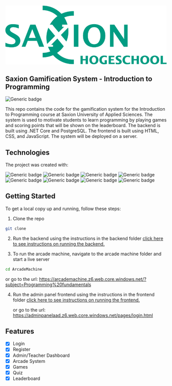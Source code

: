 ![Logo](teacher_dashboard/assets/images/lg_saxion.png)

## Saxion Gamification System - Introduction to Programming

![Generic badge](https://img.shields.io/badge/Version-1.0.0-009c82.svg)

This repo contains the code for the gamification system for the Introduction to Programming course at Saxion University of Applied Sciences. The system is used to motivate students to learn programming by playing games and scoring points that will be shown on the leaderboard. The backend is built using .NET Core and PostgreSQL. The frontend is built using HTML, CSS, and JavaScript. The system will be deployed on a server.

## Technologies

The project was created with:

![Generic badge](https://img.shields.io/badge/JavaScript-F7DF1E?style=for-the-badge&logo=javascript&logoColor=black)
![Generic badge](https://img.shields.io/badge/HTML-239120?style=for-the-badge&logo=html5&logoColor=white)
![Generic badge](https://img.shields.io/badge/CSS-239120?&style=for-the-badge&logo=css3&logoColor=white)
![Generic badge](https://img.shields.io/badge/Bootstrap-563D7C?style=for-the-badge&logo=bootstrap&logoColor=white)
![Generic badge](https://img.shields.io/badge/.NET-5C2D91?style=for-the-badge&logo=.net&logoColor=white)
![Generic badge](https://img.shields.io/badge/PostgreSQL-316192?style=for-the-badge&logo=postgresql&logoColor=white)
![Generic badge](https://img.shields.io/badge/-selenium-%43B02A?style=for-the-badge&logo=selenium&logoColor=white)
![Generic badge](https://img.shields.io/badge/mocha.js-323330?style=for-the-badge&logo=mocha&logoColor=Brown)

## Getting Started

To get a local copy up and running, follow these steps:

1. Clone the repo

```sh
git clone
```

2. Run the backend using the instructions in the backend folder
   [click here to see instructions on running the backend.](/GamificationAPI/README.md)

3. To run the arcade machine, navigate to the arcade machine folder and start a live server

```sh
cd ArcadeMachine
```
   or go to the url: https://arcademachine.z6.web.core.windows.net/?subject=Programming%20fundamentals

4. Run the admin panel frontend using the instructions in the frontend folder
   [click here to see instructions on running the frontend.](/teacher_dashboard/README.md)

   or go to the url: https://adminpanelaad.z6.web.core.windows.net/pages/login.html


## Features

- [x] Login
- [x] Register
- [x] Admin/Teacher Dashboard
- [x] Arcade System
- [x] Games
- [x] Quiz
- [x] Leaderboard
